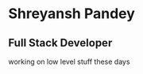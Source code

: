 Shreyansh Pandey
========================================================================================================================================

Full Stack Developer
------------------

working on low level stuff these days
